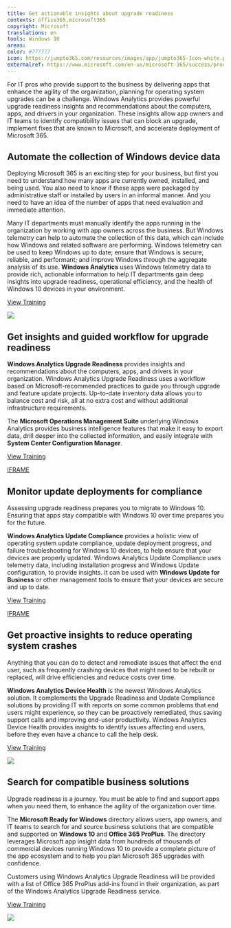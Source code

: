 ```yaml
---
title: Get actionable insights about upgrade readiness
contexts: office365,microsoft365
copyright: Microsoft
translations: en
tools: Windows 10
areas: 
color: #777777
icon: https://jumpto365.com/resources/images/app/jumpto365-Icon-white.png
externalref: https://www.microsoft.com/en-us/microsoft-365/success/productivitylibrary/get-actionable-insights-about-upgrade-readiness
---
```

For IT pros who provide support to the business by delivering apps that enhance the agility of the organization, planning for operating system upgrades can be a challenge.
Windows Analytics provides powerful upgrade readiness insights and recommendations about the computers, apps, and drivers in your organization. These insights allow app owners and IT teams to identify compatibility issues that can block an upgrade, implement fixes that are known to Microsoft, and accelerate deployment of Microsoft 365.


## Automate the collection of Windows device data

Deploying Microsoft 365 is an exciting step for your business, but first you need to understand how many apps are currently owned, installed, and being used. You also need to know if these apps were packaged by administrative staff or installed by users in an informal manner. And you need to have an idea of the number of apps that need evaluation and immediate attention.

Many IT departments must manually identify the apps running in the organization by working with app owners across the business. But Windows telemetry can help to automate the collection of this data, which can include how Windows and related software are performing. Windows telemetry can be used to keep Windows up to date; ensure that Windows is secure, reliable, and performant; and improve Windows through the aggregate analysis of its use. **Windows Analytics** uses Windows telemetry data to provide rich, actionable information to help IT departments gain deep insights into upgrade readiness, operational efficiency, and the health of Windows 10 devices in your environment.

[View Training](https://docs.microsoft.com/windows/configuration/configure-windows-telemetry-in-your-organization)

![](http://img-prod-cms-rt-microsoft-com.akamaized.net/cms/api/am/imageFileData/RE1NNTA?ver=2370)

## Get insights and guided workflow for upgrade readiness

**Windows Analytics Upgrade Readiness** provides insights and recommendations about the computers, apps, and drivers in your organization. Windows Analytics Upgrade Readiness uses a workflow based on Microsoft-recommended practices to guide you through upgrade and feature update projects. Up-to-date inventory data allows you to balance cost and risk, all at no extra cost and without additional infrastructure requirements.

The **Microsoft Operations Management Suite** underlying Windows Analytics provides business intelligence features that make it easy to export data, drill deeper into the collected information, and easily integrate with **System Center Configuration Manager**.

[View Training](https://docs.microsoft.com/windows/deployment/upgrade/manage-windows-upgrades-with-upgrade-readiness)

[IFRAME](https://www.microsoft.com/en-us/videoplayer/embed/RE1XYOe)

## Monitor update deployments for compliance

Assessing upgrade readiness prepares you to migrate to Windows 10. Ensuring that apps stay compatible with Windows 10 over time prepares you for the future.

**Windows Analytics Update Compliance** provides a holistic view of operating system update compliance, update deployment progress, and failure troubleshooting for Windows 10 devices, to help ensure that your devices are properly updated. Windows Analytics Update Compliance uses telemetry data, including installation progress and Windows Update configuration, to provide insights. It can be used with **Windows Update for Business** or other management tools to ensure that your devices are secure and up to date.

[View Training](https://docs.microsoft.com/windows/deployment/update/update-compliance-monitor)

[IFRAME](https://www.microsoft.com/en-us/videoplayer/embed/RE1UPrP)

## Get proactive insights to reduce operating system crashes

Anything that you can do to detect and remediate issues that affect the end user, such as frequently crashing devices that might need to be rebuilt or replaced, will drive efficiencies and reduce costs over time.

**Windows Analytics Device Health** is the newest Windows Analytics solution. It complements the Upgrade Readiness and Update Compliance solutions by providing IT with reports on some common problems that end users might experience, so they can be proactively remediated, thus saving support calls and improving end-user productivity. Windows Analytics Device Health provides insights to identify issues affecting end users, before they even have a chance to call the help desk.

[View Training](https://docs.microsoft.com/windows/deployment/update/device-health-monitor)

![](http://img-prod-cms-rt-microsoft-com.akamaized.net/cms/api/am/imageFileData/RE1NO4R?ver=4d4b)

## Search for compatible business solutions

Upgrade readiness is a journey. You must be able to find and support apps when you need them, to enhance the agility of the organization over time.

The **Microsoft Ready for Windows** directory allows users, app owners, and IT teams to search for and source business solutions that are compatible and supported on **Windows 10** and **Office 365 ProPlus**. The directory leverages Microsoft app insight data from hundreds of thousands of commercial devices running Windows 10 to provide a complete picture of the app ecosystem and to help you plan Microsoft 365 upgrades with confidence.

Customers using Windows Analytics Upgrade Readiness will be provided with a list of Office 365 ProPlus add-ins found in their organization, as part of the Windows Analytics Upgrade Readiness service.

[View Training](https://developer.microsoft.com/windows/ready-for-windows/#/)

![](http://img-prod-cms-rt-microsoft-com.akamaized.net/cms/api/am/imageFileData/RE1NOm9?ver=27ec)

